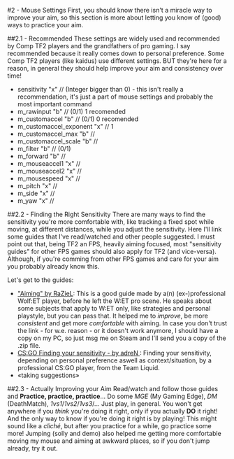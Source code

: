 #2 - Mouse Settings
First, you should know there isn't a miracle way to improve your aim, so this section is more about letting you know of (good) ways to practice your aim.

##2.1 - Recommended
These settings are widely used and recommended by Comp TF2 players and the grandfathers of pro gaming.
I say recommended because it really comes down to personal preference. Some Comp TF2 players (like kaidus) use different settings. BUT they're here for a reason, in general they should help improve your aim and consistency over time!

* sensitivity "x" // (Integer bigger than 0) - this isn't really a recommendation, it's just a part of mouse settings and probably the most important command
* m_rawinput "b" // (0/1) 1 recomended
* m_customaccel "b" // (0/1) 0 recomended
* m_customaccel_exponent "x" // 1
* m_customaccel_max "b" //
* m_customaccel_scale "b" //
* m_filter "b" // (0/1)
* m_forward "b" //
* m_mouseaccel1 "x" //
* m_mouseaccel2 "x" //
* m_mousespeed "x" //
* m_pitch "x" //
* m_side "x" //
* m_yaw "x" //

##2.2 - Finding the Right Sensitivity
There are many ways to find the sensitivity you're more comfortable with, like tracking a fixed spot while moving, at different distances, while you adjust the sensitivity. Here I'll link some guides that I've read/watched and other people suggested. I must point out that, being TF2 an FPS, heavily aiming focused, most "sensitivity guides" for other FPS games should also apply for TF2 (and vice-versa). Although, if you're comming from other FPS games and care for your aim you probably already know this.

Let's get to the guides:
* ["Aiming" by RaZieL](http://www.bulletz.org/et/aimingbyraz.zip "Aiming by RaZieL"):
This is a good guide made by a(n) (ex-)professional Wolf:ET player, before he left the W:ET pro scene. He speaks about some subjects that apply to W:ET only, like strategies and personal playstyle, but you can pass that. It helped me to _improve_, be more _consistent_ and get more _comfortable_ with aiming. In case you don't trust the link - for w.e. reason - or it doesn't work anymore, I should have a copy on my PC, so just msg me on Steam and I'll send you a copy of the .zip file.
* [CS:GO Finding your sensitivity - by adreN ](https://youtu.be/RwT5fXEloxg "CS:GO Finding your sensitivity - by adreN YouTube Video"): Finding your sensitivity, depending on personal preference aswell as context/situation, by a professional CS:GO player, from the Team Liquid.
* «taking suggestions»

##2.3 - Actually Improving your Aim
Read/watch and follow those guides and **Practice, practice, practice**... Do some _MGE_ (My Gaming Edge), _DM_ (DeathMatch), _1vs1_/_1vs2_/_1vs3_/... Just play, in general. You won't get anywhere if you _think_ you're doing it right, only if you actually **DO** it right! And the only way to know if you're doing it right is by playing!
This might sound like a _cliché_, but after you practice for a while, go practice some more!
Jumping (solly and demo) also helped me getting more comfortable moving my mouse and aiming at awkward places, so if you don't jump already, try it out.
